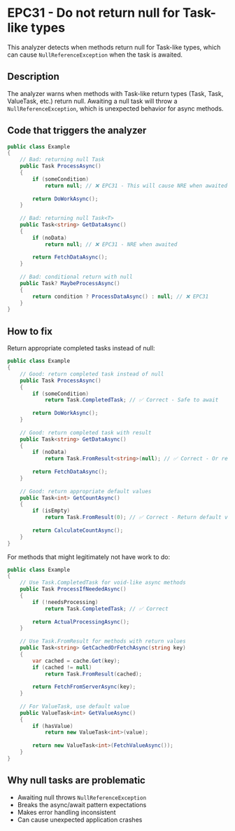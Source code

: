 # EPC31 - Do not return null for Task-like types

This analyzer detects when methods return null for Task-like types, which can cause `NullReferenceException` when the task is awaited.

## Description

The analyzer warns when methods with Task-like return types (Task, Task<T>, ValueTask, etc.) return null. Awaiting a null task will throw a `NullReferenceException`, which is unexpected behavior for async methods.

## Code that triggers the analyzer

```csharp
public class Example
{
    // Bad: returning null Task
    public Task ProcessAsync()
    {
        if (someCondition)
            return null; // ❌ EPC31 - This will cause NRE when awaited
        
        return DoWorkAsync();
    }
    
    // Bad: returning null Task<T>
    public Task<string> GetDataAsync()
    {
        if (noData)
            return null; // ❌ EPC31 - NRE when awaited
            
        return FetchDataAsync();
    }
    
    // Bad: conditional return with null
    public Task? MaybeProcessAsync()
    {
        return condition ? ProcessDataAsync() : null; // ❌ EPC31
    }
}
```

## How to fix

Return appropriate completed tasks instead of null:

```csharp
public class Example
{
    // Good: return completed task instead of null
    public Task ProcessAsync()
    {
        if (someCondition)
            return Task.CompletedTask; // ✅ Correct - Safe to await
        
        return DoWorkAsync();
    }
    
    // Good: return completed task with result
    public Task<string> GetDataAsync()
    {
        if (noData)
            return Task.FromResult<string>(null); // ✅ Correct - Or return default value
            
        return FetchDataAsync();
    }
    
    // Good: return appropriate default values
    public Task<int> GetCountAsync()
    {
        if (isEmpty)
            return Task.FromResult(0); // ✅ Correct - Return default value
            
        return CalculateCountAsync();
    }
}
```

For methods that might legitimately not have work to do:

```csharp
public class Example
{
    // Use Task.CompletedTask for void-like async methods
    public Task ProcessIfNeededAsync()
    {
        if (!needsProcessing)
            return Task.CompletedTask; // ✅ Correct
            
        return ActualProcessingAsync();
    }
    
    // Use Task.FromResult for methods with return values
    public Task<string> GetCachedOrFetchAsync(string key)
    {
        var cached = cache.Get(key);
        if (cached != null)
            return Task.FromResult(cached);
            
        return FetchFromServerAsync(key);
    }
    
    // For ValueTask, use default value
    public ValueTask<int> GetValueAsync()
    {
        if (hasValue)
            return new ValueTask<int>(value);
            
        return new ValueTask<int>(FetchValueAsync());
    }
}
```

## Why null tasks are problematic

- Awaiting null throws `NullReferenceException`
- Breaks the async/await pattern expectations
- Makes error handling inconsistent
- Can cause unexpected application crashes
